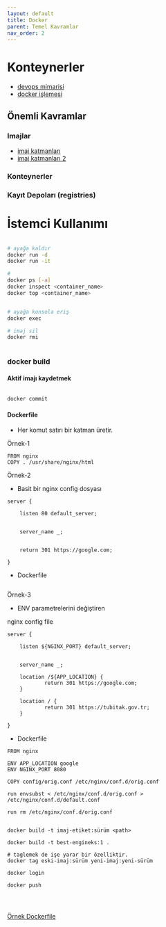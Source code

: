 ```yaml
---
layout: default
title: Docker
parent: Temel Kavramlar
nav_order: 2
---
```


# Konteynerler

* [devops mimarisi](../kaynaklar/docker-mimari-1.png)  
* [docker işlemesi](../kaynaklar/docker-mimari-2.png)

## Önemli Kavramlar

### Imajlar

* [imaj katmanları](../kaynaklar/docker-layers-1.png)  
* [imaj katmanları 2](../kaynaklar/docker-layers-2.png)  

### Konteynerler

### Kayıt Depoları (registries)

# İstemci Kullanımı

```sh

# ayağa kaldır
docker run -d 
docker run -it

# 
docker ps [-a]
docker inspect <container_name>
docker top <container_name>


# ayağa konsola eriş
docker exec 

# imaj sil
docker rmi
 

```

### docker build



#### Aktif imajı kaydetmek

```sh

docker commit 

```

#### Dockerfile

* Her komut satırı bir katman üretir.

Örnek-1

```
FROM nginx
COPY . /usr/share/nginx/html

```

Örnek-2

* Basit bir nginx config dosyası
   
```
server {

    listen 80 default_server;


    server_name _;


    return 301 https://google.com;

}

```
* Dockerfile

```

```

Örnek-3

* ENV parametrelerini değiştiren 

nginx config file

```
server {

    listen ${NGINX_PORT} default_server;


    server_name _;

    location /${APP_LOCATION} { 
            return 301 https://google.com;
    }    

    location / { 
            return 301 https://tubitak.gov.tr;
    }    
    
}

```
* Dockerfile

```
FROM nginx

ENV APP_LOCATION google
ENV NGINX_PORT 8080

COPY config/orig.conf /etc/nginx/conf.d/orig.conf

run envsubst < /etc/nginx/conf.d/orig.conf > /etc/nginx/conf.d/default.conf

run rm /etc/nginx/conf.d/orig.conf


```


```
docker build -t imaj-etiket:sürüm <path>

docker build -t best-engineks:1 .

# taglemek de işe yarar bir özelliktir. 
docker tag eski-imaj:sürüm yeni-imaj:yeni-sürüm 

docker login 

docker push 




```

[Örnek Dockerfile](https://hub.docker.com/_/nginx)

